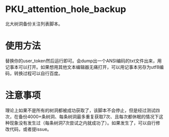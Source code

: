 # PKU_attention_hole_backup
北大树洞备份关注列表脚本。

# 使用方法
替换你的user_token然后运行即可。会dump出一个ANSI编码的txt文件出来，用记事本可以打开。如果想用其他文本编辑器无痛打开，可以用记事本另存为utf8编码，转换过程可以自行百度。

# 注意事项
理论上如果不是所有的树洞都被成功获取了，该脚本不会停止，但是经过测试四次，在备份4000+条树洞、每条树洞最多重复获取7次、且每次都休眠的情况下这种现象没有发生过（每条树洞7次尝试之内就成功了）。如果发生了，可以自行修改代码，或者提issue。
